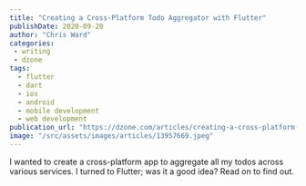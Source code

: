 ```yaml
---
title: "Creating a Cross-Platform Todo Aggregator with Flutter"
publishDate: 2020-09-20
author: "Chris Ward"
categories:
 - writing
 - dzone
tags:
  - flutter
  - dart
  - ios
  - android
  - mobile development
  - web development
publication_url: "https://dzone.com/articles/creating-a-cross-platform-todo-aggregator-with-flu"
image: "/src/assets/images/articles/13957669.jpeg"
---
```


I wanted to create a cross-platform app to aggregate all my todos across various services. I turned to Flutter; was it a good idea? Read on to find out.

